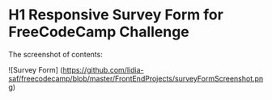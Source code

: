 # H1 Responsive Survey Form for FreeCodeCamp Challenge

The screenshot of contents:

![Survey Form] (https://github.com/lidia-saf/freecodecamp/blob/master/FrontEndProjects/surveyFormScreenshot.png)
